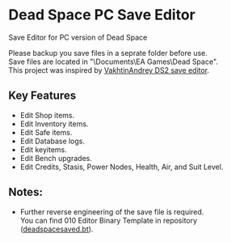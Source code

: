 # Dead Space PC Save Editor
Save Editor for PC version of Dead Space

Please backup you save files in a seprate folder before use.  
Save files are located in "\Documents\EA Games\Dead Space".  
This project was inspired by [VakhtinAndrey DS2 save editor](https://github.com/VakhtinAndrey/Dead-Space-2-PC-Save-Editor).

## Key Features
- Edit Shop items.
- Edit Inventory items.
- Edit Safe items.
- Edit Database logs.
- Edit keyitems.
- Edit Bench upgrades.
- Edit Credits, Stasis, Power Nodes, Health, Air, and Suit Level.

## Notes:
- Further reverse engineering of the save file is required.  
You can find 010 Editor Binary Template in repository ([deadspacesaved.bt](https://github.com/malkhal/Dead-Space-PC-Save-Editor/blob/master/deadspacesaved.bt)).